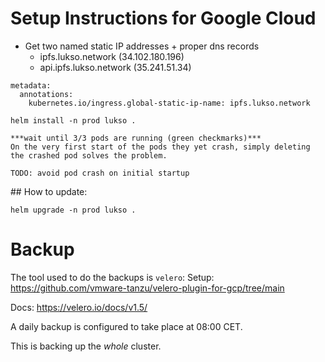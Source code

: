 # Setup Instructions for Google Cloud

- Get two named static IP addresses + proper dns records
    - ipfs.lukso.network (34.102.180.196)
    - api.ipfs.lukso.network (35.241.51.34)

```
metadata:
  annotations:
    kubernetes.io/ingress.global-static-ip-name: ipfs.lukso.network
```

```
helm install -n prod lukso .

***wait until 3/3 pods are running (green checkmarks)***
On the very first start of the pods they yet crash, simply deleting the crashed pod solves the problem.

TODO: avoid pod crash on initial startup
```

## How to update:
```
helm upgrade -n prod lukso .
```

# Backup

The tool used to do the backups is `velero`:
Setup: https://github.com/vmware-tanzu/velero-plugin-for-gcp/tree/main

Docs: https://velero.io/docs/v1.5/

A daily backup is configured to take place at 08:00 CET.

This is backing up the *whole* cluster.